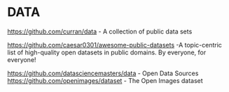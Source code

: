 # DATA

https://github.com/curran/data - A collection of public data sets
 
https://github.com/caesar0301/awesome-public-datasets  -A topic-centric list of high-quality open datasets in public domains. By everyone, for everyone!
 
https://github.com/datasciencemasters/data  - Open Data Sources
 https://github.com/openimages/dataset  - The Open Images dataset           
